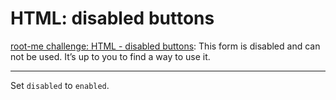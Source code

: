 # HTML: disabled buttons

[root-me challenge: HTML - disabled buttons](https://www.root-me.org/en/Challenges/Web-Client/HTML-disabled-buttons): This form is disabled and can not be used. It’s up to you to find a way to use it.

----

Set `disabled` to `enabled`.

